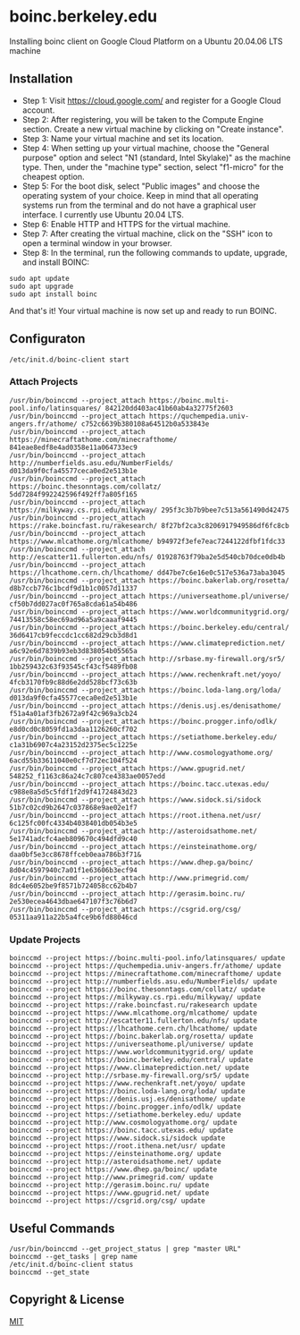 # boinc.berkeley.edu
Installing boinc client on Google Cloud Platform on a Ubuntu 20.04.06 LTS machine

## Installation
- Step 1: Visit https://cloud.google.com/ and register for a Google Cloud account.
- Step 2: After registering, you will be taken to the Compute Engine section. Create a new virtual machine by clicking on "Create instance".
- Step 3: Name your virtual machine and set its location.
- Step 4: When setting up your virtual machine, choose the "General purpose" option and select "N1 (standard, Intel Skylake)" as the machine type. Then, under the "machine type" section, select "f1-micro" for the cheapest option.
- Step 5: For the boot disk, select "Public images" and choose the operating system of your choice. Keep in mind that all operating systems run from the terminal and do not have a graphical user interface. I currently use Ubuntu 20.04 LTS.
- Step 6: Enable HTTP and HTTPS for the virtual machine.
- Step 7: After creating the virtual machine, click on the "SSH" icon to open a terminal window in your browser.
- Step 8: In the terminal, run the following commands to update, upgrade, and install BOINC:
```
sudo apt update
sudo apt upgrade
sudo apt install boinc
```
And that's it! Your virtual machine is now set up and ready to run BOINC.

## Configuraton
```shell
/etc/init.d/boinc-client start
```
### Attach Projects
```shell
/usr/bin/boinccmd --project_attach https://boinc.multi-pool.info/latinsquares/ 842120dd403ac41b60ab4a32775f2603
/usr/bin/boinccmd --project_attach https://quchempedia.univ-angers.fr/athome/ c752c6639b380108a64512b0a533843e
/usr/bin/boinccmd --project_attach https://minecraftathome.com/minecrafthome/ 841eae8edf8e4ad0358e11a064733ec9
/usr/bin/boinccmd --project_attach http://numberfields.asu.edu/NumberFields/ d013da9f0cfa45577ceca0ed2e513b1e 
/usr/bin/boinccmd --project_attach https://boinc.thesonntags.com/collatz/ 5dd7284f992242596f492ff7a805f165
/usr/bin/boinccmd --project_attach https://milkyway.cs.rpi.edu/milkyway/ 295f3c3b7b9bee7c513a561490d42475
/usr/bin/boinccmd --project_attach https://rake.boincfast.ru/rakesearch/ 8f27bf2ca3c8206917949586df6fc8cb
/usr/bin/boinccmd --project_attach https://www.mlcathome.org/mlcathome/ b94972f3efe7eac7244122dfbf1fdc33 
/usr/bin/boinccmd --project_attach http://escatter11.fullerton.edu/nfs/ 01928763f79ba2e5d540cb70dce0db4b 
/usr/bin/boinccmd --project_attach https://lhcathome.cern.ch/lhcathome/ dd47be7c6e16e0c517e536a73aba3045 
/usr/bin/boinccmd --project_attach https://boinc.bakerlab.org/rosetta/ d8b7ccb776c1bcdf9d1b1c0057d11337 
/usr/bin/boinccmd --project_attach https://universeathome.pl/universe/ cf50b7dd027ac0f765a8cda61a54b486 
/usr/bin/boinccmd --project_attach https://www.worldcommunitygrid.org/ 74413558c58ec69ad96a5a9caaaf9445 
/usr/bin/boinccmd --project_attach https://boinc.berkeley.edu/central/ 36d6417cb9feccdc1cc682d29cb3d8d1 
/usr/bin/boinccmd --project_attach https://www.climateprediction.net/ a6c92e6d7839b93eb3d838054b05565a 
/usr/bin/boinccmd --project_attach http://srbase.my-firewall.org/sr5/ 1bb259432c63f93545cf43cf5489fb08 
/usr/bin/boinccmd --project_attach https://www.rechenkraft.net/yoyo/ 4fcb3170fb9c88d6e2dd528bcf73c63b 
/usr/bin/boinccmd --project_attach https://boinc.loda-lang.org/loda/ d013da9f0cfa45577ceca0ed2e513b1e 
/usr/bin/boinccmd --project_attach https://denis.usj.es/denisathome/ f51a4a01af3fb2672a9f42c969a3cb24
/usr/bin/boinccmd --project_attach https://boinc.progger.info/odlk/ e8d0cd0c8059fd1a3daa1126260cf702 
/usr/bin/boinccmd --project_attach https://setiathome.berkeley.edu/ c1a31b6907c4a23152d2375ec5c1225e 
/usr/bin/boinccmd --project_attach http://www.cosmologyathome.org/ 6acd55b33611040e0cf7d72ec104f524 
/usr/bin/boinccmd --project_attach https://www.gpugrid.net/ 548252_f1163c86a24c7c807ce4383ae0057edd
/usr/bin/boinccmd --project_attach https://boinc.tacc.utexas.edu/ c988e8a5d5c5fdf1f2d9f41724843d23 
/usr/bin/boinccmd --project_attach https://www.sidock.si/sidock 51b7c02cd9b2647c037868e9ae02e1f7 
/usr/bin/boinccmd --project_attach https://root.ithena.net/usr/ 6c125fc00fc4334b4038401db054b3e5 
/usr/bin/boinccmd --project_attach http://asteroidsathome.net/ 5e1741adcfc4aeb809670c494dfd9c40
/usr/bin/boinccmd --project_attach https://einsteinathome.org/ daa0bf5e3cc8678ffceb0eaa786b3f71& 
/usr/bin/boinccmd --project_attach https://www.dhep.ga/boinc/ 8d04c4597940c7a01f1e63606b3ecf94  
/usr/bin/boinccmd --project_attach http://www.primegrid.com/ 8dc4e6052be9f8571b724058cc62b4b7  
/usr/bin/boinccmd --project_attach http://gerasim.boinc.ru/ 2e530ecea4643dbae647107f3c76b6d7   
/usr/bin/boinccmd --project_attach https://csgrid.org/csg/ 05311aa911a22b5a4fce9b6fd88046cd 
```
### Update Projects
```shell
boinccmd --project https://boinc.multi-pool.info/latinsquares/ update
boinccmd --project https://quchempedia.univ-angers.fr/athome/ update
boinccmd --project https://minecraftathome.com/minecrafthome/ update
boinccmd --project http://numberfields.asu.edu/NumberFields/ update
boinccmd --project https://boinc.thesonntags.com/collatz/ update
boinccmd --project https://milkyway.cs.rpi.edu/milkyway/ update
boinccmd --project https://rake.boincfast.ru/rakesearch update
boinccmd --project https://www.mlcathome.org/mlcathome/ update
boinccmd --project http://escatter11.fullerton.edu/nfs/ update
boinccmd --project https://lhcathome.cern.ch/lhcathome/ update
boinccmd --project https://boinc.bakerlab.org/rosetta/ update
boinccmd --project https://universeathome.pl/universe/ update 
boinccmd --project https://www.worldcommunitygrid.org/ update
boinccmd --project https://boinc.berkeley.edu/central/ update
boinccmd --project https://www.climateprediction.net/ update 
boinccmd --project http://srbase.my-firewall.org/sr5/ update
boinccmd --project https://www.rechenkraft.net/yoyo/ update
boinccmd --project https://boinc.loda-lang.org/loda/ update
boinccmd --project https://denis.usj.es/denisathome/ update
boinccmd --project https://boinc.progger.info/odlk/ update
boinccmd --project https://setiathome.berkeley.edu/ update
boinccmd --project http://www.cosmologyathome.org/ update
boinccmd --project https://boinc.tacc.utexas.edu/ update
boinccmd --project https://www.sidock.si/sidock update
boinccmd --project https://root.ithena.net/usr/ update
boinccmd --project https://einsteinathome.org/ update
boinccmd --project http://asteroidsathome.net/ update
boinccmd --project https://www.dhep.ga/boinc/ update
boinccmd --project http://www.primegrid.com/ update
boinccmd --project http://gerasim.boinc.ru/ update
boinccmd --project https://www.gpugrid.net/ update
boinccmd --project https://csgrid.org/csg/ update
```

## Useful Commands
```shell
/usr/bin/boinccmd --get_project_status | grep "master URL"
boinccmd --get_tasks | grep name
/etc/init.d/boinc-client status
boinccmd --get_state
```

## Copyright & License
[MIT](https://github.com/paraskevasleivadaros/boinc.berkeley.edu/blob/main/LICENSE)
